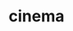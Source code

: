 ---
title: "cinema"
id: tag.id
permalink: "/tags/cinema"
videos: [194,202,220,219,238,240,274,272,383,390,1042,1706,2000,2249,2497]
---